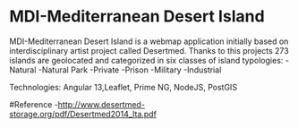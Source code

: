 # MDI-Mediterranean Desert Island

MDI-Mediterranean Desert Island is a webmap application  initially based on interdisciplinary artist project called Desertmed.
Thanks to this projects 273 islands are geolocated and categorized in six classes of island typologies:
-Natural 
-Natural Park
-Private
-Prison
-Military
-Industrial

Technologies: Angular 13,Leaflet, Prime NG, NodeJS, PostGIS


#Reference
-http://www.desertmed-storage.org/pdf/Desertmed2014_Ita.pdf

